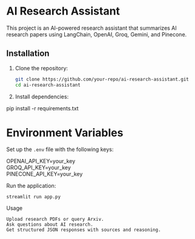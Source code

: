 # AI Research Assistant

This project is an AI-powered research assistant that summarizes AI research papers using LangChain, OpenAI, Groq, Gemini, and Pinecone.

## Installation

1. Clone the repository:
   ```sh
   git clone https://github.com/your-repo/ai-research-assistant.git
   cd ai-research-assistant

2. Install dependencies:

pip install -r requirements.txt

# Environment Variables  

Set up the `.env` file with the following keys:  

OPENAI_API_KEY=your_key  
GROQ_API_KEY=your_key  
PINECONE_API_KEY=your_key  


Run the application:

    streamlit run app.py

Usage

    Upload research PDFs or query Arxiv.
    Ask questions about AI research.
    Get structured JSON responses with sources and reasoning.

